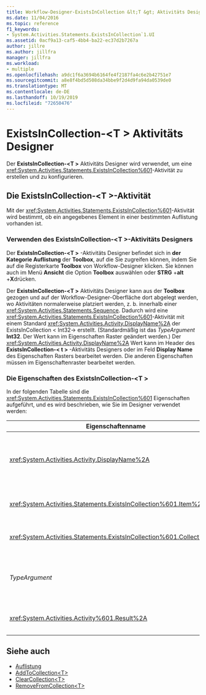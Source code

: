 ```yaml
---
title: Workflow-Designer-ExistsInCollection &lt;T &gt; Aktivitäts Designer
ms.date: 11/04/2016
ms.topic: reference
f1_keywords:
- System.Activities.Statements.ExistsInCollection`1.UI
ms.assetid: 0acf9a13-caf5-4bb4-ba22-ec37d2b7267a
author: jillre
ms.author: jillfra
manager: jillfra
ms.workload:
- multiple
ms.openlocfilehash: a9dc1f6a3694b6164fe4f2187fa4c6e2b42751e7
ms.sourcegitcommit: a8e8f4bd5d508da34bbe9f2d4d9fa94da0539de0
ms.translationtype: MT
ms.contentlocale: de-DE
ms.lasthandoff: 10/19/2019
ms.locfileid: "72650476"
---
```

# <a name="existsincollectiont-activity-designer"></a>ExistsInCollection-\<T > Aktivitäts Designer

Der **ExistsInCollection-\<T >** Aktivitäts Designer wird verwendet, um eine <xref:System.Activities.Statements.ExistsInCollection%601>-Aktivität zu erstellen und zu konfigurieren.

## <a name="the-existsincollectiont-activity"></a>Die ExistsInCollection-\<T >-Aktivität

Mit der <xref:System.Activities.Statements.ExistsInCollection%601>-Aktivität wird bestimmt, ob ein angegebenes Element in einer bestimmten Auflistung vorhanden ist.

### <a name="using-the-existsincollectiont-activity-designer"></a>Verwenden des ExistsInCollection-\<T >-Aktivitäts Designers

Der **ExistsInCollection-\<T >** -Aktivitäts Designer befindet sich in **der Kategorie Auflistung** der **Toolbox**, auf die Sie zugreifen können, indem Sie auf die Registerkarte **Toolbox** von Workflow-Designer klicken. Sie können auch im Menü **Ansicht** die Option **Toolbox** auswählen oder **STRG** +**alt** +**X**drücken.

Der **ExistsInCollection-\<T >** Aktivitäts Designer kann aus der **Toolbox** gezogen und auf der Workflow-Designer-Oberfläche dort abgelegt werden, wo Aktivitäten normalerweise platziert werden, z. b. innerhalb einer <xref:System.Activities.Statements.Sequence>. Dadurch wird eine <xref:System.Activities.Statements.ExistsInCollection%601>-Aktivität mit einem Standard <xref:System.Activities.Activity.DisplayName%2A> der ExistsInCollection < Int32-\> erstellt. (Standardmäßig ist das *TypeArgument* **Int32**. Der Wert kann im Eigenschaften Raster geändert werden.)  Der <xref:System.Activities.Activity.DisplayName%2A> Wert kann im Header des **ExistsInCollection-< t \>** -Aktivitäts Designers oder im Feld **Display Name** des Eigenschaften Rasters bearbeitet werden. Die anderen Eigenschaften müssen im Eigenschaftenraster bearbeitet werden.

### <a name="the-existsincollectiont-properties"></a>Die Eigenschaften des ExistsInCollection-\<T >

In der folgenden Tabelle sind die <xref:System.Activities.Statements.ExistsInCollection%601> Eigenschaften aufgeführt, und es wird beschrieben, wie Sie im Designer verwendet werden:

|Eigenschaftenname|Erforderlich|Verwendung|
|-|--------------|-|
|<xref:System.Activities.Activity.DisplayName%2A>|False|Der Anzeigename der <xref:System.Activities.Statements.ExistsInCollection%601>-Aktivität. Der Standardwert ist ExistsInCollection < Int32 \>. Obwohl der <xref:System.Activities.Activity.DisplayName%2A>-Wert nicht zwingend erforderlich ist, wird empfohlen, einen Anzeigenamen zu verwenden.|
|<xref:System.Activities.Statements.ExistsInCollection%601.Item%2A>|True|Das Element, nach dem in der Auflistung gesucht werden soll \<T >. Dieses Element ist vom Typ *T*, der vom Typ *TypeArgument*ist. Zum Angeben des Elements geben Sie im Eigenschaftenraster einen Visual Basic-Ausdruck ein.|
|<xref:System.Activities.Statements.ExistsInCollection%601.Collection%2A>|True|Die Auflistung, in der überprüft werden soll, ob das Element vorhanden ist. Diese Auflistung ist vom Typ **ICollection-< TypeArgument \>.** Geben Sie im Eigenschaftenraster einen Visual Basic-Ausdruck ein, um die Auflistung anzugeben.|
|*TypeArgument*|True|Der Typ T der in der <xref:System.Collections.Generic.ICollection%601> enthaltenen Elemente. Standardmäßig ist dieser *TypeArgument* -Typ auf **Int32**festgelegt. Ändern Sie den Wert von *TypeArgument* im Kombinations Feld des Eigenschaften Rasters, um den Typ zu ändern.|
|<xref:System.Activities.Activity%601.Result%2A>|False|Ein Wert, der angibt, ob das angegebene Element in der Auflistung vorhanden ist. Um eine Variable anzugeben, die an das Ergebnis gebunden wird, geben Sie im Eigenschaftenraster eine Visual Basic-Variable ein.|

## <a name="see-also"></a>Siehe auch

- [Auflistung](../workflow-designer/collection-activity-designers.md)
- [AddToCollection\<T>](../workflow-designer/addtocollection-t-activity-designer.md)
- [ClearCollection\<T>](../workflow-designer/clearcollection-t-activity-designer.md)
- [RemoveFromCollection\<T>](../workflow-designer/removefromcollection-t-activity-designer.md)